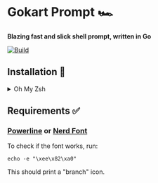 # Gokart Prompt 🏎

**Blazing fast and slick shell prompt, written in Go**

[![Build](https://github.com/LucaScorpion/gokart-prompt/actions/workflows/build.yml/badge.svg)](https://github.com/LucaScorpion/gokart-prompt/actions/workflows/build.yml)

## Installation 🚀

<details>
<summary>Oh My Zsh</summary>

Download and extract the latest release:

```shell
curl -fsSL https://github.com/LucaScorpion/gokart-prompt/releases/latest/download/gokart-prompt.tar.gz | tar xzvf - -C "$ZSH_CUSTOM/themes"
```

Symlink `gokart.zsh-theme` in your themes directory:

```shell
ln -s "$ZSH_CUSTOM/themes/gokart-prompt/gokart.zsh-theme" "$ZSH_CUSTOM/themes/gokart.zsh-theme"
```

Set `ZSH_THEME="gokart"` in your `.zshrc`.
</details>

## Requirements ✅

### [Powerline](https://github.com/powerline/fonts) or [Nerd Font](https://www.nerdfonts.com)

To check if the font works, run:

```shell
echo -e "\xee\x82\xa0"
```

This should print a "branch" icon.
